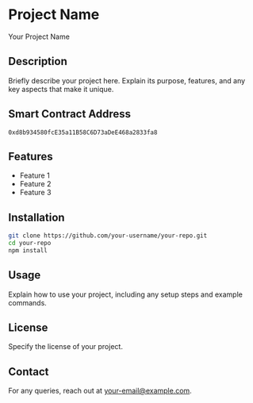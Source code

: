 # Project Name

Your Project Name

## Description

Briefly describe your project here. Explain its purpose, features, and any key aspects that make it unique.

## Smart Contract Address

```
0xd8b934580fcE35a11B58C6D73aDeE468a2833fa8
```

## Features

- Feature 1
- Feature 2
- Feature 3

## Installation

```sh
git clone https://github.com/your-username/your-repo.git
cd your-repo
npm install
```

## Usage

Explain how to use your project, including any setup steps and example commands.

## License

Specify the license of your project.

## Contact

For any queries, reach out at [your-email@example.com](mailto:your-email@example.com).
